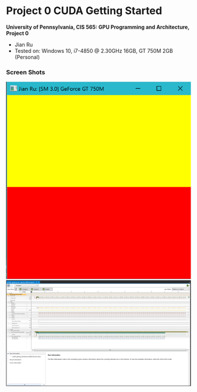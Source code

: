 Project 0 CUDA Getting Started
====================

**University of Pennsylvania, CIS 565: GPU Programming and Architecture, Project 0**

* Jian Ru
* Tested on: Windows 10, i7-4850 @ 2.30GHz 16GB, GT 750M 2GB (Personal)

### Screen Shots

![Output Window](images/proj0_output_window.png)
![NSight Timeline](images/nsight_timeline.png)

